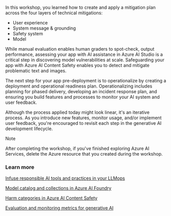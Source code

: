 In this workshop, you learned how to create and apply a mitigation plan across the four layers of technical mitigations:
 
- User experience
- System message & grounding
- Safety system
- Model 

While manual evaluation enables human graders to spot-check, output performance, assessing your app with AI assistance in Azure AI Studio is a critical step in discovering model vulnerabilities at scale. Safeguarding your app with Azure AI Content Safety enables you to detect and mitigate problematic text and images. 

The next step for your app pre-deployment is to operationalize by creating a deployment and operational readiness plan. Operationalizing includes planning for phased delivery, developing an incident response plan, and ensuring you build features and processes to monitor your AI system and user feedback.

Although the process applied today might look linear, it's an iterative process. As you introduce new features, monitor usage, and/or implement user feedback, you're encouraged to revisit each step in the generative AI development lifecycle.

> [!NOTE]
> After completing the workshop, if you've finished exploring Azure AI Services, delete the Azure resource that you created during the workshop.

### Learn more

[Infuse responsible AI tools and practices in your LLMops](https://azure.microsoft.com/blog/infuse-responsible-ai-tools-and-practices-in-your-llmops/)

[Model catalog and collections in Azure AI Foundry](/azure/ai-studio/how-to/model-catalog-overview)

[Harm categories in Azure AI Content Safety](/azure/ai-services/content-safety/concepts/harm-categories)

[Evaluation and monitoring metrics for generative AI](/azure/ai-studio/concepts/evaluation-metrics-built-in)
